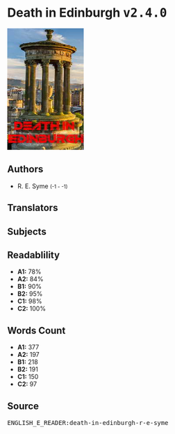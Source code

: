 # Death in Edinburgh <kbd>v2.4.0</kbd>

![](./cover.medium.jpg "")

## Authors


 - R. E. Syme <small>(-1 - -1)</small>

## Translators



## Subjects



## Readablility


 - **A1:** 78%
 - **A2:** 84%
 - **B1:** 90%
 - **B2:** 95%
 - **C1:** 98%
 - **C2:** 100%

## Words Count


 - **A1:** 377
 - **A2:** 197
 - **B1:** 218
 - **B2:** 191
 - **C1:** 150
 - **C2:** 97

## Source


<kbd>ENGLISH_E_READER:death-in-edinburgh-r-e-syme</kbd>
